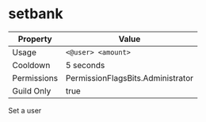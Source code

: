 # setbank

| Property | Value |
|----------|-------|
| Usage | `<@user> <amount>` |
| Cooldown | 5 seconds |
| Permissions | PermissionFlagsBits.Administrator |
| Guild Only | true |

Set a user